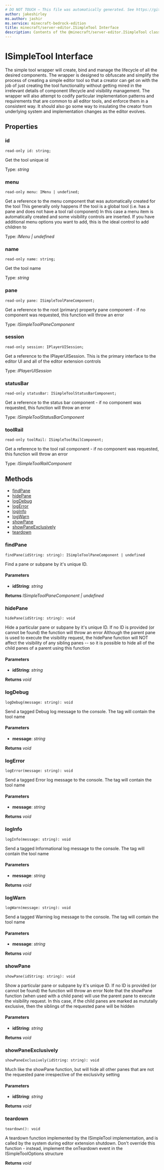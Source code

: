 ```yaml
---
# DO NOT TOUCH — This file was automatically generated. See https://github.com/mojang/minecraftapidocsgenerator to modify descriptions, examples, etc.
author: jakeshirley
ms.author: jashir
ms.service: minecraft-bedrock-edition
title: minecraft/server-editor.ISimpleTool Interface
description: Contents of the @minecraft/server-editor.ISimpleTool class.
---
```

# ISimpleTool Interface

The simple tool wrapper will create, bind and manage the lifecycle of all the desired components. The wrapper is designed to obfuscate and simplify the process of creating a simple editor tool so that a creator can get on with the job of just creating the tool functionality without getting mired in the irrelevant details of component lifecycle and visibility management. The wrapper will also attempt to codify particular implementation patterns and requirements that are common to all editor tools, and enforce them in a consistent way. It should also go some way to insulating the creator from underlying system and implementation changes as the editor evolves.

## Properties

### **id**
`read-only id: string;`

Get the tool unique id

Type: *string*

### **menu**
`read-only menu: IMenu | undefined;`

Get a reference to the menu component that was automatically created for the tool This generally only happens if the tool is a global tool (i.e. has a pane and does not have a tool rail component) In this case a menu item is automatically created and some visibility controls are inserted. If you have additional menu options you want to add, this is the ideal control to add children to

Type: *IMenu | undefined*

### **name**
`read-only name: string;`

Get the tool name

Type: *string*

### **pane**
`read-only pane: ISimpleToolPaneComponent;`

Get a reference to the root (primary) property pane component - if no component was requested, this function will throw an error

Type: *ISimpleToolPaneComponent*

### **session**
`read-only session: IPlayerUISession;`

Get a reference to the IPlayerUISession. This is the primary interface to the editor UI and all of the editor extension controls

Type: *IPlayerUISession*

### **statusBar**
`read-only statusBar: ISimpleToolStatusBarComponent;`

Get a reference to the status bar component - if no component was requested, this function will throw an error

Type: *ISimpleToolStatusBarComponent*

### **toolRail**
`read-only toolRail: ISimpleToolRailComponent;`

Get a reference to the tool rail component - if no component was requested, this function will throw an error

Type: *ISimpleToolRailComponent*

## Methods
- [findPane](#findpane)
- [hidePane](#hidepane)
- [logDebug](#logdebug)
- [logError](#logerror)
- [logInfo](#loginfo)
- [logWarn](#logwarn)
- [showPane](#showpane)
- [showPaneExclusively](#showpaneexclusively)
- [teardown](#teardown)

### **findPane**
`
findPane(idString: string): ISimpleToolPaneComponent | undefined
`

Find a pane or subpane by it's unique ID.

#### **Parameters**
- **idString**: *string*

**Returns** *ISimpleToolPaneComponent | undefined*

### **hidePane**
`
hidePane(idString: string): void
`

Hide a particular pane or subpane by it's unique ID. If no ID is provided (or cannot be found) the function will throw an error Although the parent pane is used to execute the visibility request, the hidePane function will NOT affect the visibility of any sibling panes -- so it is possible to hide all of the child panes of a parent using this function

#### **Parameters**
- **idString**: *string*

**Returns** *void*

### **logDebug**
`
logDebug(message: string): void
`

Send a tagged Debug log message to the console. The tag will contain the tool name

#### **Parameters**
- **message**: *string*

**Returns** *void*

### **logError**
`
logError(message: string): void
`

Send a tagged Error log message to the console. The tag will contain the tool name

#### **Parameters**
- **message**: *string*

**Returns** *void*

### **logInfo**
`
logInfo(message: string): void
`

Send a tagged Informational log message to the console. The tag will contain the tool name

#### **Parameters**
- **message**: *string*

**Returns** *void*

### **logWarn**
`
logWarn(message: string): void
`

Send a tagged Warning log message to the console. The tag will contain the tool name

#### **Parameters**
- **message**: *string*

**Returns** *void*

### **showPane**
`
showPane(idString: string): void
`

Show a particular pane or subpane by it's unique ID. If no ID is provided (or cannot be found) the function will throw an error Note that the showPane function (when used with a child pane) will use the parent pane to execute the visibility request. In this case, if the child panes are marked as mututally exclusive, then the siblings of the requested pane will be hidden

#### **Parameters**
- **idString**: *string*

**Returns** *void*

### **showPaneExclusively**
`
showPaneExclusively(idString: string): void
`

Much like the showPane function, but will hide all other panes that are not the requested pane irrespective of the exclusivity setting

#### **Parameters**
- **idString**: *string*

**Returns** *void*

### **teardown**
`
teardown(): void
`

A teardown function implemented by the ISimpleTool implementation, and is called by the system during editor extension shutdown. Don't override this function - instead, implement the onTeardown event in the ISimpleToolOptions structure

**Returns** *void*
